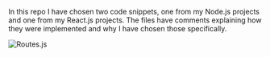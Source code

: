 In this repo I have chosen two code snippets, one from my Node.js projects
and one from my React.js projects. The files have comments explaining how they were implemented
and why I have chosen those specifically.

![Routes.js](https://image.ibb.co/47FxV63/Screen-Shot-2019-02-06-at-3-48-32-PM.png)
